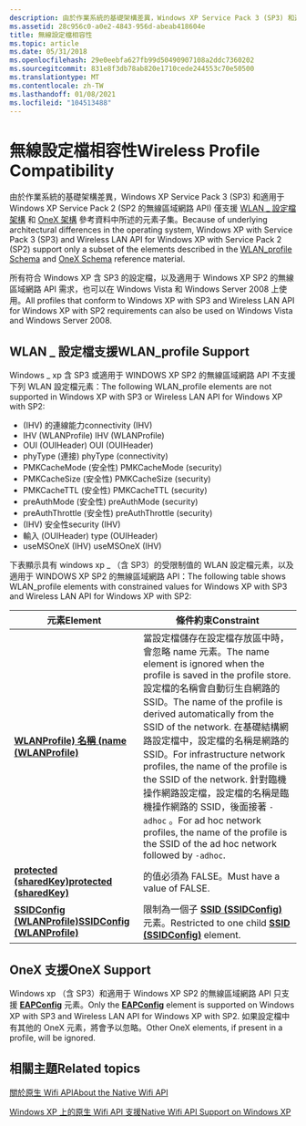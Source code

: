 ```yaml
---
description: 由於作業系統的基礎架構差異，Windows XP Service Pack 3 (SP3) 和適用于 Windows XP Service Pack 2 (SP2 的無線區域網路 API) 僅支援 WLAN \_ 設定檔架構和 OneX 架構參考資料中所述的元素子集。
ms.assetid: 28c956c0-a0e2-4843-956d-abeab418604e
title: 無線設定檔相容性
ms.topic: article
ms.date: 05/31/2018
ms.openlocfilehash: 29e0eebfa627fb99d50490907108a2ddc7360202
ms.sourcegitcommit: 831e8f3db78ab820e1710cede244553c70e50500
ms.translationtype: MT
ms.contentlocale: zh-TW
ms.lasthandoff: 01/08/2021
ms.locfileid: "104513488"
---
```

# <a name="wireless-profile-compatibility"></a><span data-ttu-id="c2578-103">無線設定檔相容性</span><span class="sxs-lookup"><span data-stu-id="c2578-103">Wireless Profile Compatibility</span></span>

<span data-ttu-id="c2578-104">由於作業系統的基礎架構差異，Windows XP Service Pack 3 (SP3) 和適用于 Windows XP Service Pack 2 (SP2 的無線區域網路 API) 僅支援 [WLAN \_ 設定檔架構](wlan-profileschema-schema.md) 和 [OneX 架構](onexschema-schema.md) 參考資料中所述的元素子集。</span><span class="sxs-lookup"><span data-stu-id="c2578-104">Because of underlying architectural differences in the operating system, Windows XP with Service Pack 3 (SP3) and Wireless LAN API for Windows XP with Service Pack 2 (SP2) support only a subset of the elements described in the [WLAN\_profile Schema](wlan-profileschema-schema.md) and [OneX Schema](onexschema-schema.md) reference material.</span></span>

<span data-ttu-id="c2578-105">所有符合 Windows XP 含 SP3 的設定檔，以及適用于 Windows XP SP2 的無線區域網路 API 需求，也可以在 Windows Vista 和 Windows Server 2008 上使用。</span><span class="sxs-lookup"><span data-stu-id="c2578-105">All profiles that conform to Windows XP with SP3 and Wireless LAN API for Windows XP with SP2 requirements can also be used on Windows Vista and Windows Server 2008.</span></span>

## <a name="wlan_profile-support"></a><span data-ttu-id="c2578-106">WLAN \_ 設定檔支援</span><span class="sxs-lookup"><span data-stu-id="c2578-106">WLAN\_profile Support</span></span>

<span data-ttu-id="c2578-107">Windows \_ xp 含 SP3 或適用于 WINDOWS XP SP2 的無線區域網路 API 不支援下列 WLAN 設定檔元素：</span><span class="sxs-lookup"><span data-stu-id="c2578-107">The following WLAN\_profile elements are not supported in Windows XP with SP3 or Wireless LAN API for Windows XP with SP2:</span></span>

-   <span data-ttu-id="c2578-108"> (IHV) 的連線能力</span><span class="sxs-lookup"><span data-stu-id="c2578-108">connectivity (IHV)</span></span>
-   <span data-ttu-id="c2578-109">IHV (WLANProfile) </span><span class="sxs-lookup"><span data-stu-id="c2578-109">IHV (WLANProfile)</span></span>
-   <span data-ttu-id="c2578-110">OUI (OUIHeader) </span><span class="sxs-lookup"><span data-stu-id="c2578-110">OUI (OUIHeader)</span></span>
-   <span data-ttu-id="c2578-111">phyType (連接) </span><span class="sxs-lookup"><span data-stu-id="c2578-111">phyType (connectivity)</span></span>
-   <span data-ttu-id="c2578-112">PMKCacheMode (安全性) </span><span class="sxs-lookup"><span data-stu-id="c2578-112">PMKCacheMode (security)</span></span>
-   <span data-ttu-id="c2578-113">PMKCacheSize (安全性) </span><span class="sxs-lookup"><span data-stu-id="c2578-113">PMKCacheSize (security)</span></span>
-   <span data-ttu-id="c2578-114">PMKCacheTTL (安全性) </span><span class="sxs-lookup"><span data-stu-id="c2578-114">PMKCacheTTL (security)</span></span>
-   <span data-ttu-id="c2578-115">preAuthMode (安全性) </span><span class="sxs-lookup"><span data-stu-id="c2578-115">preAuthMode (security)</span></span>
-   <span data-ttu-id="c2578-116">preAuthThrottle (安全性) </span><span class="sxs-lookup"><span data-stu-id="c2578-116">preAuthThrottle (security)</span></span>
-   <span data-ttu-id="c2578-117"> (IHV) 安全性</span><span class="sxs-lookup"><span data-stu-id="c2578-117">security (IHV)</span></span>
-   <span data-ttu-id="c2578-118">輸入 (OUIHeader) </span><span class="sxs-lookup"><span data-stu-id="c2578-118">type (OUIHeader)</span></span>
-   <span data-ttu-id="c2578-119">useMSOneX (IHV) </span><span class="sxs-lookup"><span data-stu-id="c2578-119">useMSOneX (IHV)</span></span>

<span data-ttu-id="c2578-120">下表顯示具有 windows xp \_ （含 SP3）的受限制值的 WLAN 設定檔元素，以及適用于 WINDOWS XP SP2 的無線區域網路 API：</span><span class="sxs-lookup"><span data-stu-id="c2578-120">The following table shows WLAN\_profile elements with constrained values for Windows XP with SP3 and Wireless LAN API for Windows XP with SP2:</span></span>



| <span data-ttu-id="c2578-121">元素</span><span class="sxs-lookup"><span data-stu-id="c2578-121">Element</span></span>                                                                               | <span data-ttu-id="c2578-122">條件約束</span><span class="sxs-lookup"><span data-stu-id="c2578-122">Constraint</span></span>                                                                                                                                                                                                                                                                                                                                                       |
|---------------------------------------------------------------------------------------|------------------------------------------------------------------------------------------------------------------------------------------------------------------------------------------------------------------------------------------------------------------------------------------------------------------------------------------------------------------|
| [<span data-ttu-id="c2578-123">**WLANProfile) 名稱 (**</span><span class="sxs-lookup"><span data-stu-id="c2578-123">**name (WLANProfile)**</span></span>](wlan-profileschema-name-wlanprofile-element.md)             | <span data-ttu-id="c2578-124">當設定檔儲存在設定檔存放區中時，會忽略 name 元素。</span><span class="sxs-lookup"><span data-stu-id="c2578-124">The name element is ignored when the profile is saved in the profile store.</span></span> <span data-ttu-id="c2578-125">設定檔的名稱會自動衍生自網路的 SSID。</span><span class="sxs-lookup"><span data-stu-id="c2578-125">The name of the profile is derived automatically from the SSID of the network.</span></span> <span data-ttu-id="c2578-126">在基礎結構網路設定檔中，設定檔的名稱是網路的 SSID。</span><span class="sxs-lookup"><span data-stu-id="c2578-126">For infrastructure network profiles, the name of the profile is the SSID of the network.</span></span> <span data-ttu-id="c2578-127">針對臨機操作網路設定檔，設定檔的名稱是臨機操作網路的 SSID，後面接著 `-adhoc` 。</span><span class="sxs-lookup"><span data-stu-id="c2578-127">For ad hoc network profiles, the name of the profile is the SSID of the ad hoc network followed by `-adhoc`.</span></span> |
| [<span data-ttu-id="c2578-128">**protected (sharedKey)**</span><span class="sxs-lookup"><span data-stu-id="c2578-128">**protected (sharedKey)**</span></span>](wlan-profileschema-protected-sharedkey-element.md)       | <span data-ttu-id="c2578-129">的值必須為 FALSE。</span><span class="sxs-lookup"><span data-stu-id="c2578-129">Must have a value of FALSE.</span></span>                                                                                                                                                                                                                                                                                                                                      |
| [<span data-ttu-id="c2578-130">**SSIDConfig (WLANProfile)**</span><span class="sxs-lookup"><span data-stu-id="c2578-130">**SSIDConfig (WLANProfile)**</span></span>](wlan-profileschema-ssidconfig-wlanprofile-element.md) | <span data-ttu-id="c2578-131">限制為一個子 [**SSID (SSIDConfig)**](wlan-profileschema-ssid-ssidconfig-element.md) 元素。</span><span class="sxs-lookup"><span data-stu-id="c2578-131">Restricted to one child [**SSID (SSIDConfig)**](wlan-profileschema-ssid-ssidconfig-element.md) element.</span></span>                                                                                                                                                                                                                                                         |



 

## <a name="onex-support"></a><span data-ttu-id="c2578-132">OneX 支援</span><span class="sxs-lookup"><span data-stu-id="c2578-132">OneX Support</span></span>

<span data-ttu-id="c2578-133">Windows xp （含 SP3）和適用于 Windows XP SP2 的無線區域網路 API 只支援 [**EAPConfig**](onexschema-eapconfig-onex-element.md) 元素。</span><span class="sxs-lookup"><span data-stu-id="c2578-133">Only the [**EAPConfig**](onexschema-eapconfig-onex-element.md) element is supported on Windows XP with SP3 and Wireless LAN API for Windows XP with SP2.</span></span> <span data-ttu-id="c2578-134">如果設定檔中有其他的 OneX 元素，將會予以忽略。</span><span class="sxs-lookup"><span data-stu-id="c2578-134">Other OneX elements, if present in a profile, will be ignored.</span></span>

## <a name="related-topics"></a><span data-ttu-id="c2578-135">相關主題</span><span class="sxs-lookup"><span data-stu-id="c2578-135">Related topics</span></span>

<dl> <dt>

[<span data-ttu-id="c2578-136">關於原生 Wifi API</span><span class="sxs-lookup"><span data-stu-id="c2578-136">About the Native Wifi API</span></span>](about-the-native-wifi-api.md)
</dt> <dt>

[<span data-ttu-id="c2578-137">Windows XP 上的原生 Wifi API 支援</span><span class="sxs-lookup"><span data-stu-id="c2578-137">Native Wifi API Support on Windows XP</span></span>](about-wireless-lan-api-for-windows-xp-service-pack-2.md)
</dt> </dl>

 

 



